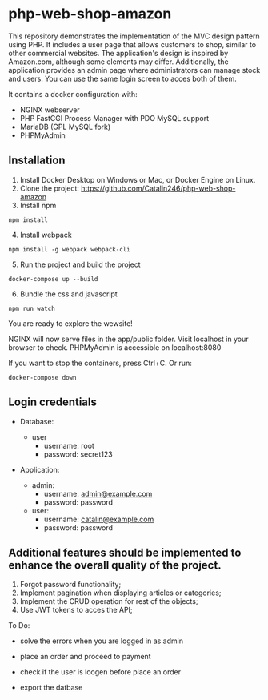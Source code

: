 # php-web-shop-amazon

This repository demonstrates the implementation of the MVC design pattern using PHP. It includes a user page that allows customers to shop, similar to other commercial websites. The application's design is inspired by Amazon.com, although some elements may differ. Additionally, the application provides an admin page where administrators can manage stock and users. You can use the same login screen to acces both of them.

It contains a docker configuration with:

- NGINX webserver
- PHP FastCGI Process Manager with PDO MySQL support
- MariaDB (GPL MySQL fork)
- PHPMyAdmin

## Installation

1. Install Docker Desktop on Windows or Mac, or Docker Engine on Linux.
2. Clone the project: https://github.com/Catalin246/php-web-shop-amazon
3. Install npm

`npm install`

4. Install webpack

`npm install -g webpack webpack-cli`

5. Run the project and build the project

`docker-compose up --build`

6. Bundle the css and javascript

`npm run watch`

You are ready to explore the wewsite!

NGINX will now serve files in the app/public folder. Visit localhost in your browser to check.
PHPMyAdmin is accessible on localhost:8080

If you want to stop the containers, press Ctrl+C.
Or run:

`docker-compose down`

## Login credentials

- Database:

  - user
    - username: root
    - password: secret123

- Application:

  - admin:
    - username: admin@example.com
    - password: password
  - user:
    - username: catalin@example.com
    - password: password

## Additional features should be implemented to enhance the overall quality of the project.

1. Forgot password functionality;
2. Implement pagination when displaying articles or categories;
3. Implement the CRUD operation for rest of the objects;
4. Use JWT tokens to acces the API;

To Do: 

- solve the errors when you are logged in as admin
- place an order and proceed to payment
- check if the user is loogen before place an order

- export the datbase